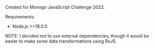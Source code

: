 Created for Monogo JavaScript Challenge 2022.

Requirements:

- Node.js >=18.0.0

NOTE: I decided not to use external dependencies, though it would be easier to make some data transformations using
RxJS.
